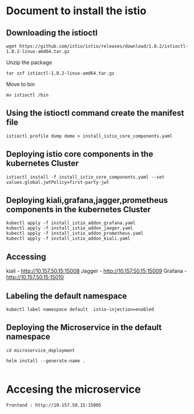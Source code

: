 # Document to install the istio


## Downloading the istioctl 

```
wget https://github.com/istio/istio/releases/download/1.8.2/istioctl-1.8.2-linux-amd64.tar.gz
```
Unzip the package

```
tar zxf istioctl-1.8.2-linux-amd64.tar.gz 
```
Move to bin

```
mv istioctl /bin
```

## Using the istioctl command create the manifest file

```
istioctl profile dump demo > install_istio_core_components.yaml

```

## Deploying istio core components in the kubernetes Cluster

```
istioctl install -f install_istio_core_components.yaml --set values.global.jwtPolicy=first-party-jwt

```
## Deploying kiali,grafana,jagger,prometheus components in the kubernetes Cluster

```
kubectl apply -f install_istio_addon_grafana.yaml
kubectl apply -f install_istio_addon_jaeger.yaml
kubectl apply -f install_istio_addon_prometheus.yaml
kubectl apply -f install_istio_addon_kiali.yaml

```

## Accessing

kiali -   http://10.157.50.15:15008
Jagger - http://10.157.50.15:15009
Grafana -  http://10.157.50.15:15010

## Labeling the default namespace

```
kubectl label namespace default  istio-injection=enabled

```
## Deploying the Microservice in the default namespace

```
cd microservice_deployment

helm install --generate-name .


```
# Accesing the microservice

```
Frontend : http://10.157.50.15:15005

```
